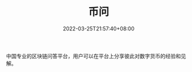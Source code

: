 ﻿---
weight: 
title: "币问"
description: "中国专业的区块链问答平台，用户可以在平台上分享彼此对数字货币的经验和见解"
date: 2022-03-25T21:57:40+08:00
lastmod: 2022-03-25T16:45:40+08:00
draft: false
authors: ["Metabd"]
featuredImage: "biwen.png"
link: ""
tags: ["元宇宙社区","币问"]
categories: ["navigation"]
navigation: ["元宇宙社区"]
lightgallery: true
toc: true
pinned: false
recommend: false
recommend1: false
---
中国专业的区块链问答平台，用户可以在平台上分享彼此对数字货币的经验和见解。
